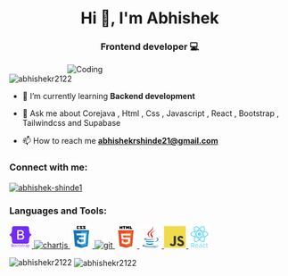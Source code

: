
<h1 align="center" color="red">Hi 👋, I'm Abhishek</h1>
<h3 align="center"> Frontend developer 💻</h3>
<img  align="right" alt="Coding" width="400" src="https://media2.giphy.com/media/v1.Y2lkPTc5MGI3NjExZjFoZ3Izb2JvNmdxNHFkbDdqNWRybjk4NnoxeXUwMHpmMHl6NWoyOCZlcD12MV9pbnRlcm5hbF9naWZfYnlfaWQmY3Q9Zw/qgQUggAC3Pfv687qPC/giphy.gif"  />

<p align="left"> <img src="https://komarev.com/ghpvc/?username=abhishekr2122&label=Profile%20views&color=0e75b6&style=flat" alt="abhishekr2122" /> </p>

- 🌱 I’m currently learning **Backend development**

- 💬 Ask me about  Corejava ,  Html , Css , Javascript , React , Bootstrap , Tailwindcss and Supabase

- 📫 How to reach me **abhishekrshinde21@gmail.com**

<h3 align="left">Connect with me:</h3>
<p align="left">
<a href="https://linkedin.com/in/abhishek-shinde1" target="blank"><img align="center" src="https://raw.githubusercontent.com/rahuldkjain/github-profile-readme-generator/master/src/images/icons/Social/linked-in-alt.svg" alt="abhishek-shinde1" height="30" width="40" /></a>
</p>

<h3 align="left">Languages and Tools:</h3>
<p align="left"> <a href="https://getbootstrap.com" target="_blank" rel="noreferrer"> <img src="https://raw.githubusercontent.com/devicons/devicon/master/icons/bootstrap/bootstrap-plain-wordmark.svg" alt="bootstrap" width="40" height="40"/> </a> <a href="https://www.chartjs.org" target="_blank" rel="noreferrer"> <img src="https://www.chartjs.org/media/logo-title.svg" alt="chartjs" width="40" height="40"/> </a> <a href="https://www.w3schools.com/css/" target="_blank" rel="noreferrer"> <img src="https://raw.githubusercontent.com/devicons/devicon/master/icons/css3/css3-original-wordmark.svg" alt="css3" width="40" height="40"/> </a> <a href="https://git-scm.com/" target="_blank" rel="noreferrer"> <img src="https://www.vectorlogo.zone/logos/git-scm/git-scm-icon.svg" alt="git" width="40" height="40"/> </a> <a href="https://www.w3.org/html/" target="_blank" rel="noreferrer"> <img src="https://raw.githubusercontent.com/devicons/devicon/master/icons/html5/html5-original-wordmark.svg" alt="html5" width="40" height="40"/> </a> <a href="https://www.java.com" target="_blank" rel="noreferrer"> <img src="https://raw.githubusercontent.com/devicons/devicon/master/icons/java/java-original.svg" alt="java" width="40" height="40"/> </a> <a href="https://developer.mozilla.org/en-US/docs/Web/JavaScript" target="_blank" rel="noreferrer"> <img src="https://raw.githubusercontent.com/devicons/devicon/master/icons/javascript/javascript-original.svg" alt="javascript" width="40" height="40"/> </a> <a href="https://reactjs.org/" target="_blank" rel="noreferrer"> <img src="https://raw.githubusercontent.com/devicons/devicon/master/icons/react/react-original-wordmark.svg" alt="react" width="40" height="40"/> </a> </p>

<p><img align="left" src="https://github-readme-stats.vercel.app/api/top-langs?username=abhishekr2122&show_icons=true&locale=en&layout=compact" alt="abhishekr2122" /></p>

<p>&nbsp;<img align="center" src="https://github-readme-stats.vercel.app/api?username=abhishekr2122&show_icons=true&locale=en" alt="abhishekr2122" /></p>
